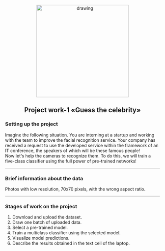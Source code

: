 <p align='center'><img src = https://drive.google.com/uc?export=download&id=1XP3k0Cj9zBRbyCYVK6Z6slPv91ANKTqQ alt="drawing" style="width:300px;"></p>
  
<h2 align='center'>Project work-1 «Guess the celebrity»</h2>
  
### Setting up the project
Imagine the following situation.
You are interning at a startup and working with the team to improve the facial recognition service. Your company has received a request to use the developed service within the framework of an IT conference, the speakers of which will be these famous people!  
Now let's help the cameras to recognize them. To do this, we will train a five-class classifier using the full power of pre-trained networks!
  
-------------------------

### Brief information about the data
  
Photos with low resolution, 70x70 pixels, with the wrong aspect ratio.

-------------------------
  
### Stages of work on the project
  
1. Download and upload the dataset.
2. Draw one batch of uploaded data.
3. Select a pre-trained model.
4. Train a multiclass classifier using the selected model.
5. Visualize model predictions.
6. Describe the results obtained in the text cell of the laptop. 
